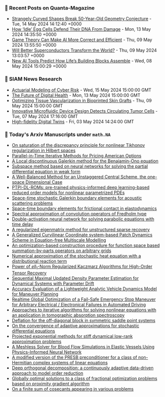 ### 📝 Recent Posts on Quanta-Magazine
<!-- quanta starts -->
* <a href="https://www.quantamagazine.org/strangely-curved-shapes-break-50-year-old-geometry-conjecture-20240514/">Strangely Curved Shapes Break 50-Year-Old Geometry Conjecture</a> - Tue, 14 May 2024 14:12:40 +0000
* <a href="https://www.quantamagazine.org/how-idle-egg-cells-defend-their-dna-from-damage-20240513/">How ‘Idle’ Egg Cells Defend Their DNA From Damage</a> - Mon, 13 May 2024 14:35:50 +0000
* <a href="https://www.quantamagazine.org/game-theory-can-make-ai-more-correct-and-efficient-20240509/">Game Theory Can Make AI More Correct and Efficient</a> - Thu, 09 May 2024 13:55:50 +0000
* <a href="https://www.quantamagazine.org/will-better-superconductors-transform-the-world-20240509/">Will Better Superconductors Transform the World?</a> - Thu, 09 May 2024 13:03:57 +0000
* <a href="https://www.quantamagazine.org/new-ai-tools-predict-how-lifes-building-blocks-assemble-20240508/">New AI Tools Predict How Life’s Building Blocks Assemble</a> - Wed, 08 May 2024 15:00:29 +0000
<!-- quanta ends -->

### 📝 SIAM News Research
<!-- siam-news starts -->
* <a href="https://sinews.siam.org/Details-Page/actuarial-modeling-of-cyber-risk">Actuarial Modeling of Cyber Risk</a> - Wed, 15 May 2024 15:00:00 GMT
* <a href="https://sinews.siam.org/Details-Page/the-future-of-digital-health">The Future of Digital Health</a> - Mon, 13 May 2024 15:00:00 GMT
* <a href="https://sinews.siam.org/Details-Page/optimizing-tissue-vascularization-in-bioprinted-skin-grafts">Optimizing Tissue Vascularization in Bioprinted Skin Grafts</a> - Thu, 09 May 2024 15:00:00 GMT
* <a href="https://sinews.siam.org/Details-Page/innovative-microfluidic-device-design-detects-circulating-tumor-cells">Innovative Microfluidic Device Design Detects Circulating Tumor Cells</a> - Tue, 07 May 2024 17:16:00 GMT
* <a href="https://sinews.siam.org/Details-Page/high-fidelity-digital-twins">High-fidelity Digital Twins</a> - Fri, 03 May 2024 14:24:00 GMT
<!-- siam-news ends -->

### 📝 Today's Arxiv Manuscripts under ``math.NA``
<!-- arxiv-math-na starts -->
* <a href="https://arxiv.org/abs/2405.08269">On saturation of the discrepancy principle for nonlinear Tikhonov regularization in Hilbert spaces</a>
* <a href="https://arxiv.org/abs/2405.08280">Parallel-in-Time Iterative Methods for Pricing American Options</a>
* <a href="https://arxiv.org/abs/2405.08360">A Local discontinuous Galerkin method for the Benajamin-Ono equation</a>
* <a href="https://arxiv.org/abs/2405.08513">Subspace method based on neural networks for solving the partial differential equation in weak form</a>
* <a href="https://arxiv.org/abs/2405.08549">A Well-Balanced Method for an Unstaggered Central Scheme, the one-space Dimensional Case</a>
* <a href="https://arxiv.org/abs/2405.08558">PTPI-DL-ROMs: pre-trained physics-informed deep learning-based reduced order models for nonlinear parametrized PDEs</a>
* <a href="https://arxiv.org/abs/2405.08565">Space-time stochastic Galerkin boundary elements for acoustic scattering problems</a>
* <a href="https://arxiv.org/abs/2405.08566">Space-time boundary elements for frictional contact in elastodynamics</a>
* <a href="https://arxiv.org/abs/2405.08598">Spectral approximation of convolution operators of Fredholm type</a>
* <a href="https://arxiv.org/abs/2405.08690">Double-activation neural network for solving parabolic equations with time delay</a>
* <a href="https://arxiv.org/abs/2405.08721">A regularized eigenmatrix method for unstructured sparse recovery</a>
* <a href="https://arxiv.org/abs/2405.08764">A Generalized Curvilinear Coordinate system-based Patch Dynamics Scheme in Equation-free Multiscale Modelling</a>
* <a href="https://arxiv.org/abs/2405.08770">An optimization-based construction procedure for function space based summation-by-parts operators on arbitrary grids</a>
* <a href="https://arxiv.org/abs/2405.08201">Numerical approximation of the stochastic heat equation with a distributional reaction term</a>
* <a href="https://arxiv.org/abs/2405.08275">Power of $ell_1$-Norm Regularized Kaczmarz Algorithms for High-Order Tensor Recovery</a>
* <a href="https://arxiv.org/abs/2405.08307">Sequential Maximal Updated Density Parameter Estimation for Dynamical Systems with Parameter Drift</a>
* <a href="https://arxiv.org/abs/2405.08343">Accuracy Evaluation of a Lightweight Analytic Vehicle Dynamics Model for Maneuver Planning</a>
* <a href="https://arxiv.org/abs/2405.08401">Realtime Global Optimization of a Fail-Safe Emergency Stop Maneuver for Arbitrary Electrical / Electronical Failures in Automated Driving</a>
* <a href="https://arxiv.org/abs/2405.08635">Approaches to iterative algorithms for solving nonlinear equations with an application in tomographic absorption spectroscopy</a>
* <a href="https://arxiv.org/abs/2305.17693">Deflation for the off-diagonal block in symmetric saddle point systems</a>
* <a href="https://arxiv.org/abs/2311.14201">On the convergence of adaptive approximations for stochastic differential equations</a>
* <a href="https://arxiv.org/abs/2312.00172">Projected exponential methods for stiff dynamical low-rank approximation problems</a>
* <a href="https://arxiv.org/abs/2312.05601">A Meshless Solver for Blood Flow Simulations in Elastic Vessels Using Physics-Informed Neural Network</a>
* <a href="https://arxiv.org/abs/2402.11184">A modified version of the PRESB preconditioner for a class of non-Hermitian complex systems of linear equations</a>
* <a href="https://arxiv.org/abs/2404.18841">Deep orthogonal decomposition: a continuously adaptive data-driven approach to model order reduction</a>
* <a href="https://arxiv.org/abs/2306.11286">Globally optimal solutions to a class of fractional optimization problems based on proximity gradient algorithm</a>
* <a href="https://arxiv.org/abs/2312.16657">On a finite sum of cosecants appearing in various problems</a>
<!-- arxiv-math-na ends -->
